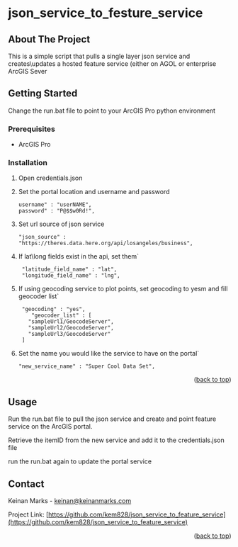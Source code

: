# json_service_to_festure_service
<div id="top"></div>




<!-- ABOUT THE PROJECT -->
## About The Project


This is a simple script that pulls a single layer json service and creates\updates a hosted feature service
 (either on AGOL or enterprise ArcGIS Sever




<!-- GETTING STARTED -->
## Getting Started

Change the run.bat file to point to your ArcGIS Pro python environment

### Prerequisites


* ArcGIS Pro


### Installation

1. Open credentials.json
2. Set the portal location and username and password
   ```"arcgis_portal" : "https://www.arcgis.com",
   username" : "userNAME",
   password" : "P@$$w0Rd!",
   ```
3. Set url source of json service
   ```
   "json_source" : "https://theres.data.here.org/api/losangeles/business",
   
   ```
4. If lat\long fields exist in the api, set them`
   ```
    "latitude_field_name" : "lat",
    "longitude_field_name" : "lng",
   ```

5. If using geocoding service to plot points, set geocoding to yesm and fill geocoder list`
   ```
    "geocoding" : "yes",
       "geocoder_list" : [
      "sampleUrl1/GeocodeServer",
      "sampleUrl2/GeocodeServer",
      "sampleUrl3/GeocodeServer"
    ]
   ```
6. Set the name you would like the service to have on the portal`
   ```
   "new_service_name" : "Super Cool Data Set",
   ```


<p align="right">(<a href="#top">back to top</a>)</p>



<!-- USAGE EXAMPLES -->
## Usage

Run the run.bat file to pull the json service and create and point feature service on the ArcGIS portal.

Retrieve the itemID from the new service and add it to the credentials.json file

run the run.bat again to update the portal service







<!-- CONTACT -->
## Contact

Keinan Marks -  keinan@keinanmarks.com

Project Link: [https://github.com/kem828/json_service_to_feature_service](https://github.com/kem828/json_service_to_feature_service)

<p align="right">(<a href="#top">back to top</a>)</p>


